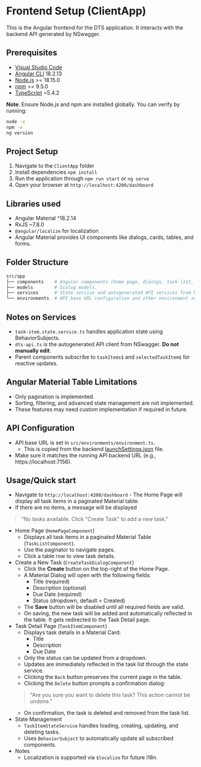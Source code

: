 # Frontend Setup (ClientApp)
This is the Angular frontend for the DTS application. It interacts with the backend API generated by NSwagger.

## Prerequisites
- [Visual Studio Code](https://code.visualstudio.com/)
- [Angular CLI](https://angular.io/cli) 18.2.13
- [Node.js](https://nodejs.org/en/) >= 18.15.0
- [npm](https://www.npmjs.com/) >= 9.5.0
- [TypeScript](https://www.typescriptlang.org/) ~5.4.2

**Note**: Ensure Node.js and npm are installed globally. You can verify by running:
```bash
node -v
npm -v
ng version
```
## Project Setup
1. Navigate to the `ClientApp` folder
2. Install dependencies `npm install`
3. Run the application through `npm run start` or `ng serve`
4. Open your browser at `http://localhost:4200/dashboard`

## Libraries used
- Angular Material ^18.2.14
- RxJS ~7.8.0
- `@angular/localize` for localization
- Angular Material provides UI components like dialogs, cards, tables, and forms.

## Folder Structure
```graphql
src/app
├── components    # Angular components (home page, dialogs, task list, etc.)
├── models        # Dialog models.
├── services      # State service and autogenerated API services from NSwagger.
└── environments  # API base URL configuration and other environment settings.
```

## Notes on Services
- `task-item.state.service.ts` handles application state using BehaviorSubjects.
- `dts-api.ts` is the autogenerated API client from NSwagger. **Do not manually edit**.
- Parent components subscribe to `taskItems$` and `selectedTaskItem$` for reactive updates.

## Angular Material Table Limitations
- Only pagination is implemented.
- Sorting, filtering, and advanced state management are not implemented.
- These features may need custom implementation if required in future.

## API Configuration
- API base URL is set in `src/environments/environment.ts`.
    - This is copied from the backend [launchSettings.json](../Api/Properties/launchSettings.json) file.
- Make sure it matches the running API backend URL (e.g., https://localhost:7156).

## Usage/Quick start
- Navigate to `http://localhost:4200/dashboard` - The Home Page will display all task items in a paginated Material table.
- If there are no items, a message will be displayed 
> "No tasks available. Click "Create Task" to add a new task."
- Home Page (`HomePageComponent`)
    - Displays all task items in a paginated Material Table (`TaskListComponent`).
    - Use the paginator to navigate pages.
    - Click a table row to view task details.
- Create a New Task (`CreateTaskDialogComponent`)
    - Click the **Create** button on the top-right of the Home Page.
    - A Material Dialog will open with the following fields:
        - Title (required)
        - Description (optional)
        - Due Date (required)
        - Status (dropdown, default = Created)
    - The **Save** button will be disabled until all required fields are valid.
    - On saving, the new task will be added and automatically reflected in the table. It gets redirected to the Task Detail page.
- Task Detail Page (`TaskItemComponent`)    
    - Displays task details in a Material Card:
        - Title
        - Description
        - Due Date
    - Only the status can be updated from a dropdown.
    - Updates are immediately reflected in the task list through the state service.
    - Clicking the `Back` button preserves the current page in the table.
    - Clicking the `Delete` button prompts a confirmation dialog:
    > "Are you sure you want to delete this task? This action cannot be undone."
    - On confirmation, the task is deleted and removed from the task list.
- State Management
    - `TaskItemStateService` handles loading, creating, updating, and deleting tasks.
    - Uses `BehaviorSubject` to automatically update all subscribed components.
- Notes    
    - Localization is supported via `$localize` for future i18n.


